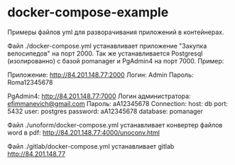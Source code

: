 # docker-compose-example
Примеры файлов yml для разворачивания приложений в контейнерах.

Файл ./docker-compose.yml  устанавливает приложение "Закупка велосипедов" на порт 2000. Так же устанавливается Postgresql (изолированно) 
с базой pomanager и PgAdmin4 на порт 7000. Пример:

Приложение:
http://84.201.148.77:2000
Логин: Admin
Пароль: Roma12345678

PgAdmin4:
http://84.201.148.77:7000
Логин администратора: efimmanevich@gmail.com
Пароль: aA12345678
Connection:
host: db
port: 5432
user: postgres
password: aA12345678
database: pomanager


Файл ./unoform/docker-compose.yml устанавливает конвертер файлов word в pdf:
http://84.201.148.77:4000/unoconv.html

Файл ./gitlab/docker-compose.yml устанавливает gitlab 
http://84.201.148.77


